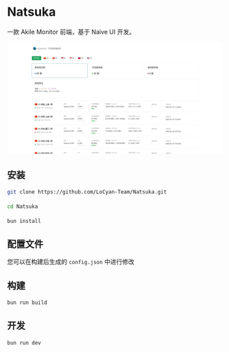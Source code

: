 # Natsuka

一款 Akile Monitor 前端，基于 Naive UI 开发。

![Natsuka Preview](./screenshot.jpeg)

## 安装

```bash
git clone https://github.com/LoCyan-Team/Natsuka.git

cd Natsuka

bun install
```

## 配置文件

您可以在构建后生成的 `config.json` 中进行修改

## 构建

```bash
bun run build
```

## 开发

```bash
bun run dev
```
